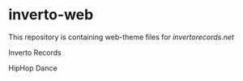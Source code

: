 # inverto-web

This repository is containing web-theme files for *invertorecords.net*

Inverto Records

HipHop
Dance

